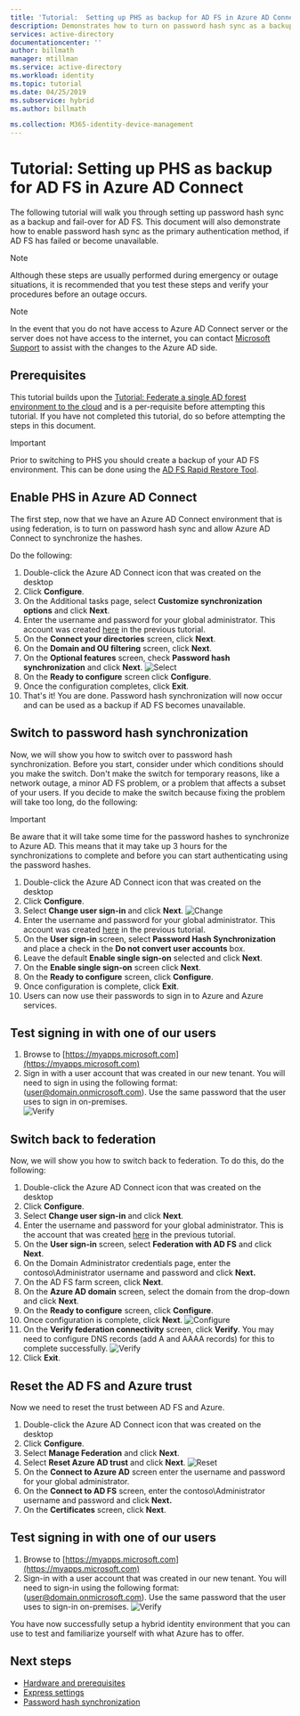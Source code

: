 ```yaml
---
title: 'Tutorial:  Setting up PHS as backup for AD FS in Azure AD Connect | Microsoft Docs'
description: Demonstrates how to turn on password hash sync as a backup and for AD FS.
services: active-directory
documentationcenter: ''
author: billmath
manager: mtillman
ms.service: active-directory
ms.workload: identity
ms.topic: tutorial
ms.date: 04/25/2019
ms.subservice: hybrid
ms.author: billmath

ms.collection: M365-identity-device-management
---
```


# Tutorial:  Setting up PHS as backup for AD FS in Azure AD Connect

The following tutorial will walk you through setting up password hash sync as a backup and fail-over for AD FS.  This document will also demonstrate how to enable password hash sync as the primary authentication method, if AD FS has failed or become unavailable.

>[!NOTE] 
>Although these steps are usually performed during emergency or outage situations, it is recommended that you test these steps and verify your procedures before an outage occurs.

>[!NOTE]
>In the event that you do not have access to Azure AD Connect server or the server does not have access to the internet, you can contact [Microsoft Support](https://support.microsoft.com/en-us/contactus/) to assist with the changes to the Azure AD side.

## Prerequisites
This tutorial builds upon the [Tutorial: Federate a single AD forest environment to the cloud](tutorial-federation.md) and is a per-requisite before attempting this tutorial.  If you have not completed this tutorial, do so before attempting the steps in this document.

>[!IMPORTANT]
>Prior to switching to PHS you should create a backup of your AD FS environment.  This can be done using the [AD FS Rapid Restore Tool](/windows-server/identity/ad-fs/operations/ad-fs-rapid-restore-tool#how-to-use-the-tool).

## Enable PHS in Azure AD Connect
The first step, now that we have an Azure AD Connect environment that is using federation, is to turn on password hash sync and allow Azure AD Connect to synchronize the hashes.

Do the following:

1.  Double-click the Azure AD Connect icon that was created on the desktop
2.  Click **Configure**.
3.  On the Additional tasks page, select **Customize synchronization options** and click **Next**.
4.  Enter the username and password for your global administrator.  This account was created [here](tutorial-federation.md#create-a-global-administrator-in-azure-ad) in the previous tutorial.
5.  On the **Connect your directories** screen, click **Next**.
6.  On the **Domain and OU filtering** screen, click **Next**.
7.  On the **Optional features** screen, check **Password hash synchronization** and click **Next**.
![Select](media/tutorial-phs-backup/backup1.png)</br>
8.  On the **Ready to configure** screen click **Configure**.
9.  Once the configuration completes, click **Exit**.
10. That's it!  You are done.  Password hash synchronization will now occur and can be used as a backup if AD FS becomes unavailable.

## Switch to password hash synchronization
Now, we will show you how to switch over to password hash synchronization. Before you start, consider under which conditions should you make the switch. Don't make the switch for temporary reasons, like a network outage, a minor AD FS problem, or a problem that affects a subset of your users. If you decide to make the switch because fixing the problem will take too long, do the following:

> [!IMPORTANT]
> Be aware that it will take some time for the password hashes to synchronize to Azure AD.  This means that it may take up 3 hours for the synchronizations to complete and before you can start authenticating using the password hashes.

1. Double-click the Azure AD Connect icon that was created on the desktop
2.  Click **Configure**.
3.  Select **Change user sign-in** and click **Next**.
![Change](media/tutorial-phs-backup/backup2.png)</br>
4.  Enter the username and password for your global administrator.  This account was created [here](tutorial-federation.md#create-a-global-administrator-in-azure-ad) in the previous tutorial.
5.  On the **User sign-in** screen, select **Password Hash Synchronization** and place a check in the **Do not convert user accounts** box.  
6.  Leave the default **Enable single sign-on** selected and click **Next**.
7.  On the **Enable single sign-on** screen click **Next**.
8.  On the **Ready to configure** screen, click **Configure**.
9.  Once configuration is complete, click **Exit**.
10. Users can now use their passwords to sign in to Azure and Azure services.

## Test signing in with one of our users

1. Browse to [https://myapps.microsoft.com](https://myapps.microsoft.com)
2. Sign in with a user account that was created in our new tenant.  You will need to sign in using the following format: (user@domain.onmicrosoft.com). Use the same password that the user uses to sign in on-premises.</br>
   ![Verify](media/tutorial-password-hash-sync/verify1.png)</br>

## Switch back to federation
Now, we will show you how to switch back to federation.  To do this, do the following:

1.  Double-click the Azure AD Connect icon that was created on the desktop
2.  Click **Configure**.
3.  Select **Change user sign-in** and click **Next**.
4.  Enter the username and password for your global administrator.  This is the account that was created [here](tutorial-federation.md#create-a-global-administrator-in-azure-ad) in the previous tutorial.
5.  On the **User sign-in** screen, select **Federation with AD FS** and click **Next**.  
6. On the Domain Administrator credentials page, enter the contoso\Administrator username and password and click **Next.**
7. On the AD FS farm screen, click **Next**.
8. On the **Azure AD domain** screen, select the domain from the drop-down and click **Next**.
9. On the **Ready to configure** screen, click **Configure**.
10. Once configuration is complete, click **Next**.
![Configure](media/tutorial-phs-backup/backup4.png)</br>
11. On the **Verify federation connectivity** screen, click **Verify**.  You may need to configure DNS records (add A and AAAA records) for this to complete successfully.
![Verify](media/tutorial-phs-backup/backup5.png)</br>
12. Click **Exit**.

## Reset the AD FS and Azure trust
Now we need to reset the trust between AD FS and Azure.

1.  Double-click the Azure AD Connect icon that was created on the desktop
2.  Click **Configure**.
3.  Select **Manage Federation** and click **Next**.
4.  Select **Reset Azure AD trust** and click **Next**.
![Reset](media/tutorial-phs-backup/backup6.png)</br>
5.  On the **Connect to Azure AD** screen enter the username and password for your global administrator.
6.  On the **Connect to AD FS** screen, enter the contoso\Administrator username and password and click **Next.**
7.  On the **Certificates** screen, click **Next**.

## Test signing in with one of our users

1.  Browse to [https://myapps.microsoft.com](https://myapps.microsoft.com)
2. Sign-in with a user account that was created in our new tenant.  You will need to sign-in using the following format: (user@domain.onmicrosoft.com). Use the same password that the user uses to sign-in on-premises.
![Verify](media/tutorial-password-hash-sync/verify1.png)

You have now successfully setup a hybrid identity environment that you can use to test and familiarize yourself with what Azure has to offer.

## Next steps


- [Hardware and prerequisites](how-to-connect-install-prerequisites.md) 
- [Express settings](how-to-connect-install-express.md)
- [Password hash synchronization](how-to-connect-password-hash-synchronization.md)